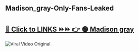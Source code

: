 
 ## Madison_gray-Only-Fans-Leaked

# <h2><a href="https://clipsfans.com/Madison_gray&ref=git">🔗 Click to LINKS ⏩⏩ 👉 🟢 Madison gray </a></h2>

<a href="https://clipsfans.com/Madison_gray&ref=git" rel="nofollow" data-target="animated-image.originalLink"><img src="https://i.ibb.co.com/xMMVF88/686577567.gif" alt="Viral Video Original" style="max-width: 100%; display: inline-block;" data-target="animated-image.originalImage"></a>
